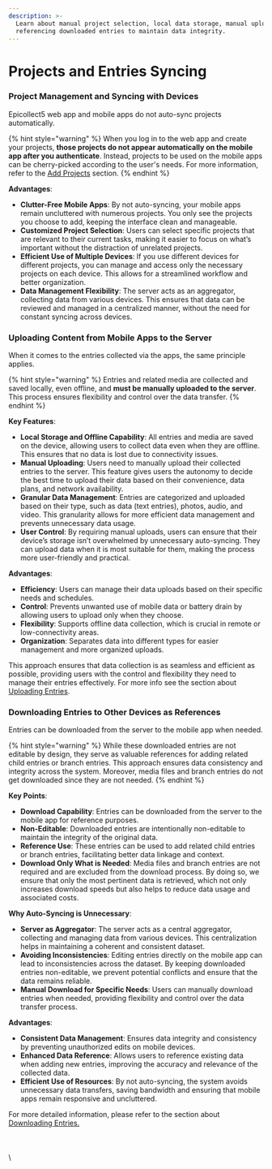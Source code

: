 ```yaml
---
description: >-
  Learn about manual project selection, local data storage, manual uploads, and
  referencing downloaded entries to maintain data integrity.
---
```


# Projects and Entries Syncing

### Project Management and Syncing with Devices

Epicollect5 web app and mobile apps do not auto-sync projects automatically.&#x20;

{% hint style="warning" %}
When you log in to the web app and create your projects, **those projects do not appear automatically on the mobile app after you authenticate**. Instead, projects to be used on the mobile apps can be cherry-picked according to the user's needs. For more information, refer to the [Add Projects](../mobile-application/add-projects.md) section.
{% endhint %}

**Advantages**:

* **Clutter-Free Mobile Apps**: By not auto-syncing, your mobile apps remain uncluttered with numerous projects. You only see the projects you choose to add, keeping the interface clean and manageable.
* **Customized Project Selection**: Users can select specific projects that are relevant to their current tasks, making it easier to focus on what’s important without the distraction of unrelated projects.
* **Efficient Use of Multiple Devices**: If you use different devices for different projects, you can manage and access only the necessary projects on each device. This allows for a streamlined workflow and better organization.
* **Data Management Flexibility**: The server acts as an aggregator, collecting data from various devices. This ensures that data can be reviewed and managed in a centralized manner, without the need for constant syncing across devices.

### Uploading Content from Mobile Apps to the Server

When it comes to the entries collected via the apps, the same principle applies.&#x20;

{% hint style="warning" %}
Entries and related media are collected and saved locally, even offline, and **must be manually uploaded to the server**. This process ensures flexibility and control over the data transfer.
{% endhint %}

**Key Features**:

* **Local Storage and Offline Capability**: All entries and media are saved on the device, allowing users to collect data even when they are offline. This ensures that no data is lost due to connectivity issues.
* **Manual Uploading**: Users need to manually upload their collected entries to the server. This feature gives users the autonomy to decide the best time to upload their data based on their convenience, data plans, and network availability.
* **Granular Data Management**: Entries are categorized and uploaded based on their type, such as data (text entries), photos, audio, and video. This granularity allows for more efficient data management and prevents unnecessary data usage.
* **User Control**: By requiring manual uploads, users can ensure that their device’s storage isn’t overwhelmed by unnecessary auto-syncing. They can upload data when it is most suitable for them, making the process more user-friendly and practical.

**Advantages**:

* **Efficiency**: Users can manage their data uploads based on their specific needs and schedules.
* **Control**: Prevents unwanted use of mobile data or battery drain by allowing users to upload only when they choose.
* **Flexibility**: Supports offline data collection, which is crucial in remote or low-connectivity areas.
* **Organization**: Separates data into different types for easier management and more organized uploads.

This approach ensures that data collection is as seamless and efficient as possible, providing users with the control and flexibility they need to manage their entries effectively. For more info see the section about [Uploading ](../mobile-application/upload-entries/)[Entries](../mobile-application/upload-entries/).

### Downloading Entries to Other Devices as References

Entries can be downloaded from the server to the mobile app when needed.&#x20;

{% hint style="warning" %}
While these downloaded entries are not editable by design, they serve as valuable references for adding related child entries or branch entries. This approach ensures data consistency and integrity across the system. Moreover, media files and branch entries do not get downloaded since they are not needed.
{% endhint %}

**Key Points**:

* **Download Capability**: Entries can be downloaded from the server to the mobile app for reference purposes.
* **Non-Editable**: Downloaded entries are intentionally non-editable to maintain the integrity of the original data.
* **Reference Use**: These entries can be used to add related child entries or branch entries, facilitating better data linkage and context.
* **Download Only What is Needed**: Media files and branch entries are not required and are excluded from the download process. By doing so, we ensure that only the most pertinent data is retrieved, which not only increases download speeds but also helps to reduce data usage and associated costs.

**Why Auto-Syncing is Unnecessary**:

* **Server as Aggregator**: The server acts as a central aggregator, collecting and managing data from various devices. This centralization helps in maintaining a coherent and consistent dataset.
* **Avoiding Inconsistencies**: Editing entries directly on the mobile app can lead to inconsistencies across the dataset. By keeping downloaded entries non-editable, we prevent potential conflicts and ensure that the data remains reliable.
* **Manual Download for Specific Needs**: Users can manually download entries when needed, providing flexibility and control over the data transfer process.

**Advantages**:

* **Consistent Data Management**: Ensures data integrity and consistency by preventing unauthorized edits on mobile devices.
* **Enhanced Data Reference**: Allows users to reference existing data when adding new entries, improving the accuracy and relevance of the collected data.
* **Efficient Use of Resources**: By not auto-syncing, the system avoids unnecessary data transfers, saving bandwidth and ensuring that mobile apps remain responsive and uncluttered.

For more detailed information, please refer to the section about [Downloading Entries.](../mobile-application/download-entries.md)\
\
\
\
\
